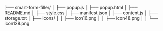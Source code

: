 ├── smart-form-filler/
│   ├── popup.js
│   ├── popup.html
│   ├── README.md
│   ├── style.css
│   ├── manifest.json
│   ├── content.js
│   ├── storage.txt
│   ├── icons/
│   │   ├── icon16.png
│   │   ├── icon48.png
│   │   └── icon128.png

